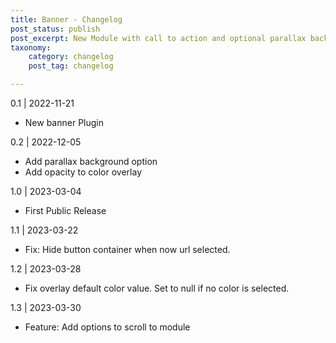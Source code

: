 ```yaml
---
title: Banner - Changelog
post_status: publish
post_excerpt: New Module with call to action and optional parallax background.
taxonomy:
    category: changelog
    post_tag: changelog

---
```


0.1 | 2022-11-21
* New banner Plugin

0.2 | 2022-12-05
* Add parallax background option
* Add opacity to color overlay

1.0 | 2023-03-04
* First Public Release

1.1 | 2023-03-22
* Fix: Hide button container when now url selected.

1.2 | 2023-03-28
* Fix overlay default color value. Set to null if no color is selected.

1.3 | 2023-03-30
* Feature: Add options to scroll to module
